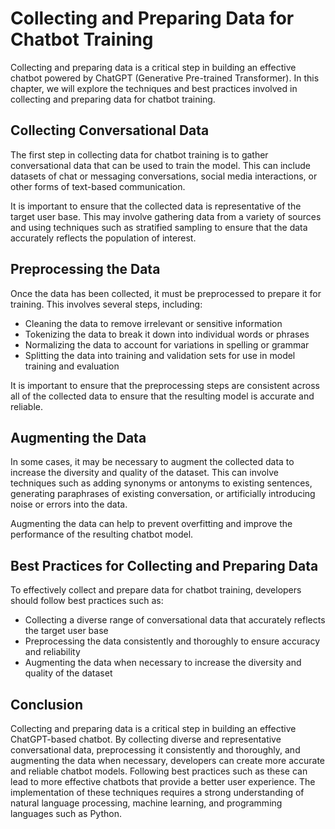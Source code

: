 Collecting and Preparing Data for Chatbot Training
==============================================================================================

Collecting and preparing data is a critical step in building an effective chatbot powered by ChatGPT (Generative Pre-trained Transformer). In this chapter, we will explore the techniques and best practices involved in collecting and preparing data for chatbot training.

Collecting Conversational Data
------------------------------

The first step in collecting data for chatbot training is to gather conversational data that can be used to train the model. This can include datasets of chat or messaging conversations, social media interactions, or other forms of text-based communication.

It is important to ensure that the collected data is representative of the target user base. This may involve gathering data from a variety of sources and using techniques such as stratified sampling to ensure that the data accurately reflects the population of interest.

Preprocessing the Data
----------------------

Once the data has been collected, it must be preprocessed to prepare it for training. This involves several steps, including:

* Cleaning the data to remove irrelevant or sensitive information
* Tokenizing the data to break it down into individual words or phrases
* Normalizing the data to account for variations in spelling or grammar
* Splitting the data into training and validation sets for use in model training and evaluation

It is important to ensure that the preprocessing steps are consistent across all of the collected data to ensure that the resulting model is accurate and reliable.

Augmenting the Data
-------------------

In some cases, it may be necessary to augment the collected data to increase the diversity and quality of the dataset. This can involve techniques such as adding synonyms or antonyms to existing sentences, generating paraphrases of existing conversation, or artificially introducing noise or errors into the data.

Augmenting the data can help to prevent overfitting and improve the performance of the resulting chatbot model.

Best Practices for Collecting and Preparing Data
------------------------------------------------

To effectively collect and prepare data for chatbot training, developers should follow best practices such as:

* Collecting a diverse range of conversational data that accurately reflects the target user base
* Preprocessing the data consistently and thoroughly to ensure accuracy and reliability
* Augmenting the data when necessary to increase the diversity and quality of the dataset

Conclusion
----------

Collecting and preparing data is a critical step in building an effective ChatGPT-based chatbot. By collecting diverse and representative conversational data, preprocessing it consistently and thoroughly, and augmenting the data when necessary, developers can create more accurate and reliable chatbot models. Following best practices such as these can lead to more effective chatbots that provide a better user experience. The implementation of these techniques requires a strong understanding of natural language processing, machine learning, and programming languages such as Python.
